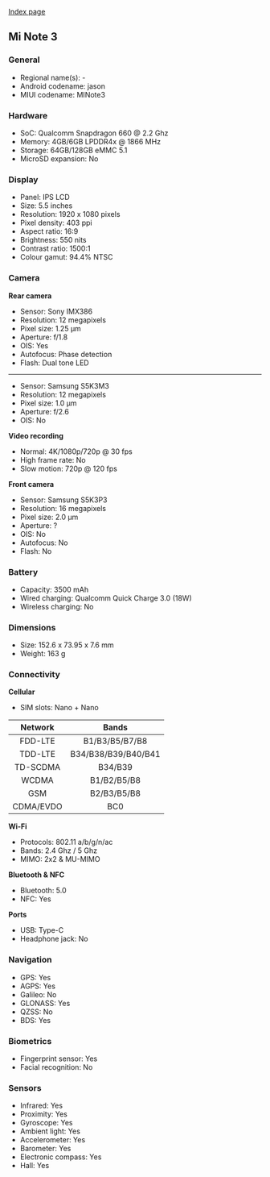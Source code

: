 [Index page](../../)

## Mi Note 3

### General

* Regional name(s): -
* Android codename: jason
* MIUI codename: MINote3

### Hardware

* SoC: Qualcomm Snapdragon 660 @ 2.2 Ghz
* Memory: 4GB/6GB LPDDR4x @ 1866 MHz
* Storage: 64GB/128GB eMMC 5.1
* MicroSD expansion: No

### Display

* Panel: IPS LCD
* Size: 5.5 inches
* Resolution: 1920 x 1080 pixels
* Pixel density: 403 ppi
* Aspect ratio: 16:9
* Brightness: 550 nits
* Contrast ratio: 1500:1
* Colour gamut: 94.4% NTSC

### Camera

**Rear camera**

* Sensor: Sony IMX386
* Resolution: 12 megapixels
* Pixel size: 1.25 µm
* Aperture: f/1.8
* OIS: Yes
* Autofocus: Phase detection
* Flash: Dual tone LED

---

* Sensor: Samsung S5K3M3
* Resolution: 12 megapixels
* Pixel size: 1.0 µm
* Aperture: f/2.6
* OIS: No

**Video recording**

* Normal: 4K/1080p/720p @ 30 fps
* High frame rate: No
* Slow motion: 720p @ 120 fps

**Front camera**

* Sensor: Samsung S5K3P3
* Resolution: 16 megapixels
* Pixel size: 2.0 µm
* Aperture: ?
* OIS: No
* Autofocus: No
* Flash: No

### Battery

* Capacity: 3500 mAh
* Wired charging: Qualcomm Quick Charge 3.0 (18W)
* Wireless charging: No

### Dimensions

* Size: 152.6 x 73.95 x 7.6 mm
* Weight: 163 g

### Connectivity

**Cellular**

* SIM slots: Nano + Nano

| Network | Bands |
|:---------:|:-------------------:|
| FDD-LTE | B1/B3/B5/B7/B8 |
| TDD-LTE | B34/B38/B39/B40/B41 |
| TD-SCDMA | B34/B39 |
| WCDMA | B1/B2/B5/B8 |
| GSM | B2/B3/B5/B8 |
| CDMA/EVDO | BC0 |

**Wi-Fi**

* Protocols: 802.11 a/b/g/n/ac
* Bands: 2.4 Ghz / 5 Ghz
* MIMO: 2x2 & MU-MIMO

**Bluetooth & NFC**

* Bluetooth: 5.0 
* NFC: Yes

**Ports**

* USB: Type-C
* Headphone jack: No

### Navigation

* GPS: Yes
* AGPS: Yes
* Galileo: No
* GLONASS: Yes
* QZSS: No
* BDS: Yes

### Biometrics

* Fingerprint sensor: Yes
* Facial recognition: No

### Sensors

* Infrared: Yes
* Proximity: Yes
* Gyroscope: Yes
* Ambient light: Yes
* Accelerometer: Yes
* Barometer: Yes
* Electronic compass: Yes
* Hall: Yes